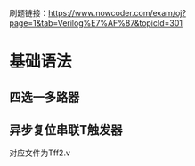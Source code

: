 刷题链接：https://www.nowcoder.com/exam/oj?page=1&tab=Verilog%E7%AF%87&topicId=301
# 基础语法
## 四选一多路器
## 异步复位串联T触发器 
对应文件为Tff2.v
